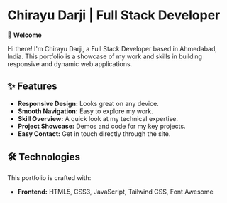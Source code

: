 <!DOCTYPE html>
<html lang="en">
<head>
  <meta charset="UTF-8">
  <title>Chirayu Darji | Full Stack Developer</title>
</head>
<body>
  <h1>Chirayu Darji | Full Stack Developer</h1>

  <p>👋 <strong>Welcome</strong></p>
  <p>Hi there! I'm Chirayu Darji, a Full Stack Developer based in Ahmedabad, India. This portfolio is a showcase of my work and skills in building responsive and dynamic web applications.</p>

  <h2>✨ Features</h2>
  <ul>
    <li><strong>Responsive Design:</strong> Looks great on any device.</li>
    <li><strong>Smooth Navigation:</strong> Easy to explore my work.</li>
    <li><strong>Skill Overview:</strong> A quick look at my technical expertise.</li>
    <li><strong>Project Showcase:</strong> Demos and code for my key projects.</li>
    <li><strong>Easy Contact:</strong> Get in touch directly through the site.</li>
  </ul>

  <h2>🛠️ Technologies</h2>
  <p>This portfolio is crafted with:</p>
  <ul>
    <li><strong>Frontend:</strong> HTML5, CSS3, JavaScript, Tailwind CSS, Font Awesome</li>
  </ul>
</body>
</html>
